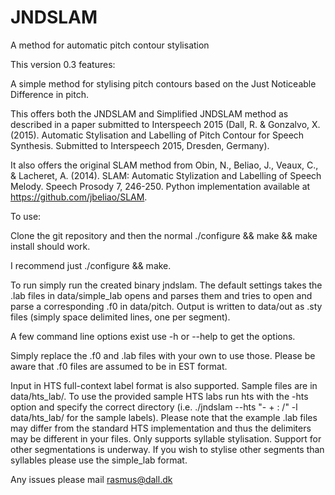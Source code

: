 # JNDSLAM
A method for automatic pitch contour stylisation

This version 0.3 features:

A simple method for stylising pitch contours based on the Just Noticeable Difference in pitch.

This offers both the JNDSLAM and Simplified JNDSLAM method as described in a paper submitted to Interspeech 2015 (Dall, R. & Gonzalvo, X. (2015). Automatic Stylisation and Labelling of Pitch Contour for Speech Synthesis. Submitted to Interspeech 2015, Dresden, Germany).

It also offers the original SLAM method from Obin, N., Beliao, J., Veaux, C., & Lacheret, A. (2014). SLAM: Automatic Stylization and Labelling of Speech Melody. Speech Prosody 7, 246-250. Python implementation available at https://github.com/jbeliao/SLAM.

To use:

Clone the git repository and then the normal ./configure && make && make install should work.

I recommend just ./configure && make.

To run simply run the created binary jndslam. The default settings takes the .lab files in data/simple_lab opens and parses them and tries to open and parse a corresponding .f0 in data/pitch. Output is written to data/out as .sty files (simply space delimited lines, one per segment).

A few command line options exist use -h or --help to get the options.

Simply replace the .f0 and .lab files with your own to use those. Please be aware that .f0 files are assumed to be in EST format.

Input in HTS full-context label format is also supported. Sample files are in data/hts_lab/. To use the provided sample HTS labs run hts with the -hts option and specify the correct directory (i.e. ./jndslam --hts "- + : /" -l data/hts_lab/ for the sample labels). Please note that the example .lab files may differ from the standard HTS implementation and thus the delimiters may be different in your files. Only supports syllable stylisation. Support for other segmentations is underway. If you wish to stylise other segments than syllables please use the simple_lab format.

Any issues please mail rasmus@dall.dk
